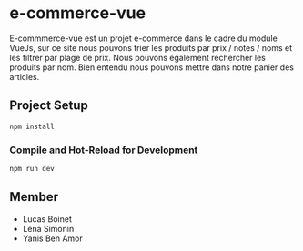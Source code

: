 # e-commerce-vue

E-commmerce-vue est un projet e-commerce dans le cadre du module VueJs, sur ce site nous pouvons trier les produits par prix / notes / noms et les filtrer par plage de prix. Nous pouvons également rechercher les produits par nom. Bien entendu nous pouvons mettre dans notre panier des articles.

## Project Setup

```sh
npm install
```

### Compile and Hot-Reload for Development

```sh
npm run dev
```

## Member

- Lucas Boinet
- Léna Simonin
- Yanis Ben Amor
